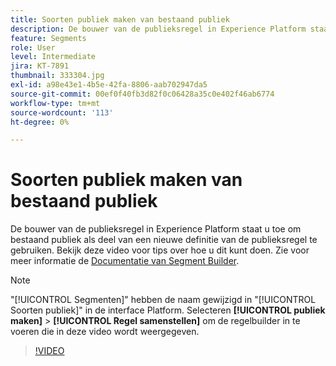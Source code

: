 ```yaml
---
title: Soorten publiek maken van bestaand publiek
description: De bouwer van de publieksregel in Experience Platform staat u toe om bestaand publiek als deel van een nieuwe definitie van de publieksregel te gebruiken. Bekijk deze video voor tips over hoe u dit kunt doen.
feature: Segments
role: User
level: Intermediate
jira: KT-7891
thumbnail: 333304.jpg
exl-id: a98e43e1-4b5e-42fa-8806-aab702947da5
source-git-commit: 00ef0f40fb3d82f0c06428a35c0e402f46ab6774
workflow-type: tm+mt
source-wordcount: '113'
ht-degree: 0%

---
```


# Soorten publiek maken van bestaand publiek

De bouwer van de publieksregel in Experience Platform staat u toe om bestaand publiek als deel van een nieuwe definitie van de publieksregel te gebruiken. Bekijk deze video voor tips over hoe u dit kunt doen. Zie voor meer informatie de [Documentatie van Segment Builder](https://experienceleague.adobe.com/docs/experience-platform/segmentation/ui/segment-builder.html).

>[!NOTE]
>
> &quot;[!UICONTROL Segmenten]&quot; hebben de naam gewijzigd in &quot;[!UICONTROL Soorten publiek]&quot; in de interface Platform. Selecteren **[!UICONTROL publiek maken]** > **[!UICONTROL Regel samenstellen]** om de regelbuilder in te voeren die in deze video wordt weergegeven.

>[!VIDEO](https://video.tv.adobe.com/v/333304/?learn=on)

